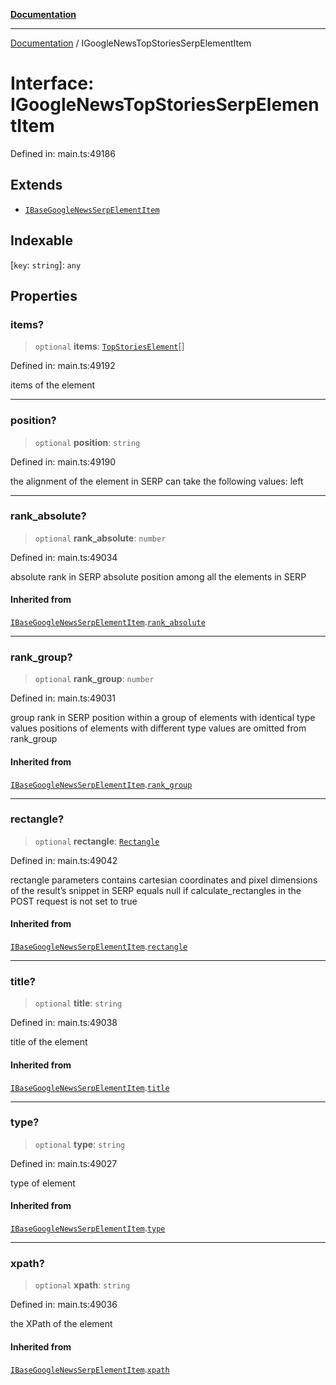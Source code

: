 [**Documentation**](../README.md)

***

[Documentation](../README.md) / IGoogleNewsTopStoriesSerpElementItem

# Interface: IGoogleNewsTopStoriesSerpElementItem

Defined in: main.ts:49186

## Extends

- [`IBaseGoogleNewsSerpElementItem`](IBaseGoogleNewsSerpElementItem.md)

## Indexable

\[`key`: `string`\]: `any`

## Properties

### items?

> `optional` **items**: [`TopStoriesElement`](../classes/TopStoriesElement.md)[]

Defined in: main.ts:49192

items of the element

***

### position?

> `optional` **position**: `string`

Defined in: main.ts:49190

the alignment of the element in SERP
can take the following values:
left

***

### rank\_absolute?

> `optional` **rank\_absolute**: `number`

Defined in: main.ts:49034

absolute rank in SERP
absolute position among all the elements in SERP

#### Inherited from

[`IBaseGoogleNewsSerpElementItem`](IBaseGoogleNewsSerpElementItem.md).[`rank_absolute`](IBaseGoogleNewsSerpElementItem.md#rank_absolute)

***

### rank\_group?

> `optional` **rank\_group**: `number`

Defined in: main.ts:49031

group rank in SERP
position within a group of elements with identical type values
positions of elements with different type values are omitted from rank_group

#### Inherited from

[`IBaseGoogleNewsSerpElementItem`](IBaseGoogleNewsSerpElementItem.md).[`rank_group`](IBaseGoogleNewsSerpElementItem.md#rank_group)

***

### rectangle?

> `optional` **rectangle**: [`Rectangle`](../classes/Rectangle.md)

Defined in: main.ts:49042

rectangle parameters
contains cartesian coordinates and pixel dimensions of the result’s snippet in SERP
equals null if calculate_rectangles in the POST request is not set to true

#### Inherited from

[`IBaseGoogleNewsSerpElementItem`](IBaseGoogleNewsSerpElementItem.md).[`rectangle`](IBaseGoogleNewsSerpElementItem.md#rectangle)

***

### title?

> `optional` **title**: `string`

Defined in: main.ts:49038

title of the element

#### Inherited from

[`IBaseGoogleNewsSerpElementItem`](IBaseGoogleNewsSerpElementItem.md).[`title`](IBaseGoogleNewsSerpElementItem.md#title)

***

### type?

> `optional` **type**: `string`

Defined in: main.ts:49027

type of element

#### Inherited from

[`IBaseGoogleNewsSerpElementItem`](IBaseGoogleNewsSerpElementItem.md).[`type`](IBaseGoogleNewsSerpElementItem.md#type)

***

### xpath?

> `optional` **xpath**: `string`

Defined in: main.ts:49036

the XPath of the element

#### Inherited from

[`IBaseGoogleNewsSerpElementItem`](IBaseGoogleNewsSerpElementItem.md).[`xpath`](IBaseGoogleNewsSerpElementItem.md#xpath)
